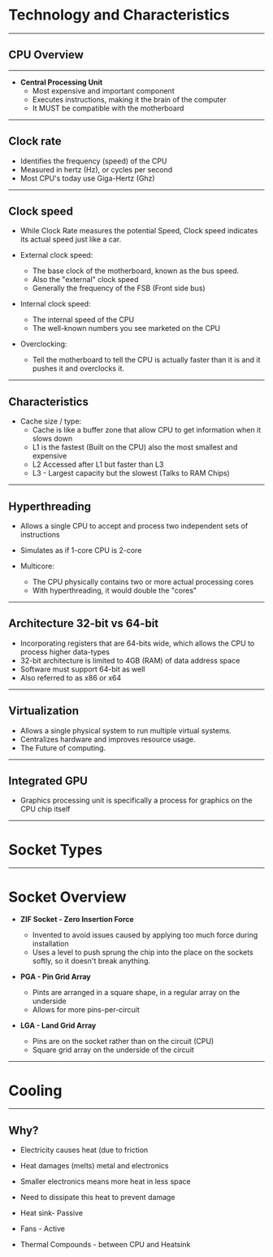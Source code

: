 # Technology and Characteristics
___
## CPU Overview
___
- **Central Processing Unit**
	- Most expensive and important component
	- Executes instructions, making it the brain of the computer
	- It MUST be compatible with the motherboard

___
## Clock rate

- Identifies the frequency (speed) of the CPU
- Measured in hertz (Hz), or cycles per  second
- Most CPU's today use Giga-Hertz  (Ghz)

___
## Clock speed

-  While Clock Rate measures the potential Speed, Clock speed indicates its actual speed just like a car.  

- External clock speed:
	-  The base clock of the motherboard, known as the bus speed.
	- Also the "external" clock speed
	- Generally the frequency of the FSB (Front side bus)

- Internal clock speed:
	- The internal speed of the CPU
	- The well-known numbers you see marketed on the CPU

- Overclocking:
	- Tell the motherboard to tell the CPU is actually faster than it is and it pushes it and overclocks it.

___
## Characteristics

- Cache size / type:
	- Cache is like a buffer zone that allow CPU to get information when it slows down
	- L1 is the fastest (Built on the CPU) also  the most smallest and expensive
	- L2 Accessed after L1 but faster than L3
	- L3 - Largest capacity but the slowest (Talks to RAM Chips)

___
## Hyperthreading

-  Allows a single CPU to accept and process two independent sets of instructions
-  Simulates  as  if 1-core CPU is 2-core

- Multicore:
	- The CPU physically contains two or more actual processing cores
	- With hyperthreading, it would double the "cores"

___
## Architecture  32-bit vs 64-bit

- Incorporating registers that are 64-bits wide, which allows the CPU to process higher data-types
- 32-bit architecture is limited  to 4GB (RAM)  of data address space
- Software must support 64-bit as well
- Also referred to as x86 or x64

___
## Virtualization

- Allows a single physical system to run multiple virtual systems.
- Centralizes hardware and improves resource usage.
- The Future of computing.

___
## Integrated GPU

- Graphics processing unit is specifically a process for graphics on the CPU chip itself

___
# Socket Types
___
# Socket Overview

-  **ZIF Socket - Zero Insertion Force**
	- Invented to avoid issues caused by applying too much force during installation
	- Uses a level to push sprung the chip into the place on the sockets softly, so it doesn't break anything.

- **PGA - Pin Grid Array**
	- Pints are  arranged in a square shape, in a regular array on the underside
	- Allows for more pins-per-circuit

- **LGA - Land Grid Array**
	- Pins are on the socket rather than on the circuit (CPU)
	- Square grid array on the underside of the circuit


___
# Cooling
___
## Why?

- Electricity causes heat (due to friction
- Heat damages (melts)  metal and electronics
- Smaller electronics means more heat in less space
- Need to dissipate this heat to prevent damage

- Heat sink- Passive
- Fans - Active
- Thermal Compounds  - between CPU and Heatsink
